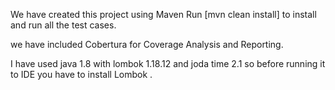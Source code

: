 We have created this project using Maven
Run [mvn clean install] to install and run all the test cases.

we  have included Cobertura for Coverage Analysis and Reporting.

I have used java 1.8 with lombok 1.18.12 and joda time 2.1 so before running it to IDE you have to install Lombok .
